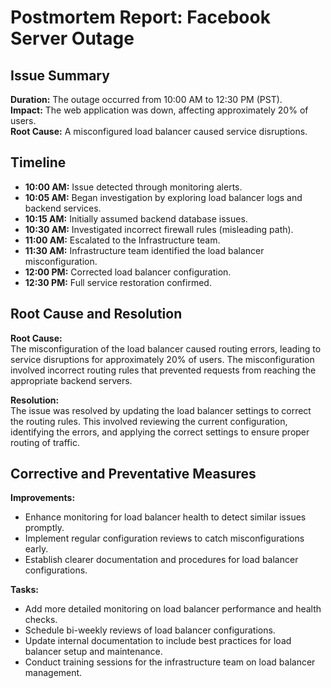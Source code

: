 # Postmortem Report: Facebook Server Outage

## Issue Summary
**Duration:** The outage occurred from 10:00 AM to 12:30 PM (PST).  
**Impact:** The web application was down, affecting approximately 20% of users.  
**Root Cause:** A misconfigured load balancer caused service disruptions.

## Timeline
- **10:00 AM:** Issue detected through monitoring alerts.
- **10:05 AM:** Began investigation by exploring load balancer logs and backend services.
- **10:15 AM:** Initially assumed backend database issues.
- **10:30 AM:** Investigated incorrect firewall rules (misleading path).
- **11:00 AM:** Escalated to the Infrastructure team.
- **11:30 AM:** Infrastructure team identified the load balancer misconfiguration.
- **12:00 PM:** Corrected load balancer configuration.
- **12:30 PM:** Full service restoration confirmed.

## Root Cause and Resolution
**Root Cause:**  
The misconfiguration of the load balancer caused routing errors, leading to service disruptions for approximately 20% of users. The misconfiguration involved incorrect routing rules that prevented requests from reaching the appropriate backend servers.

**Resolution:**  
The issue was resolved by updating the load balancer settings to correct the routing rules. This involved reviewing the current configuration, identifying the errors, and applying the correct settings to ensure proper routing of traffic.

## Corrective and Preventative Measures
**Improvements:**  
- Enhance monitoring for load balancer health to detect similar issues promptly.
- Implement regular configuration reviews to catch misconfigurations early.
- Establish clearer documentation and procedures for load balancer configurations.

**Tasks:**
- Add more detailed monitoring on load balancer performance and health checks.
- Schedule bi-weekly reviews of load balancer configurations.
- Update internal documentation to include best practices for load balancer setup and maintenance.
- Conduct training sessions for the infrastructure team on load balancer management.

